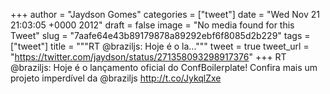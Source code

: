 
+++
author = "Jaydson Gomes"
categories = ["tweet"]
date = "Wed Nov 21 21:03:05 +0000 2012"
draft = false
image = "No media found for this Tweet"
slug = "7aafe64e43b89179878a89292ebf6f8085d2b229"
tags = ["tweet"]
title = """RT @braziljs: Hoje é o la..."""
tweet = true
tweet_url = "https://twitter.com/jaydson/status/271358093298917376"
+++
RT @braziljs: Hoje é o lançamento oficial do ConfBoilerplate! Confira mais um projeto imperdível da @braziljs http://t.co/JykqlZxe
